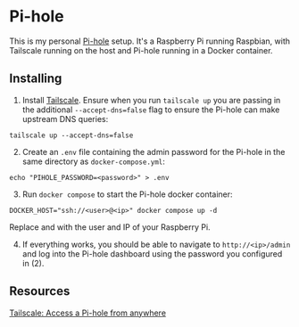 # Pi-hole

This is my personal [Pi-hole](https://pi-hole.net/) setup. It's a Raspberry Pi running Raspbian,
with Tailscale running on the host and Pi-hole running in a Docker container.

## Installing

1. Install [Tailscale](https://tailscale.com/kb/1174/install-debian-bookworm). Ensure when you
run `tailscale up` you are passing in the additional `--accept-dns=false` flag to ensure the
Pi-hole can make upstream DNS queries:
```
tailscale up --accept-dns=false
```

2. Create an `.env` file containing the admin password for the Pi-hole in the same directory as
`docker-compose.yml`:
```
echo "PIHOLE_PASSWORD=<password>" > .env
```

3. Run `docker compose` to start the Pi-hole docker container:
```
DOCKER_HOST="ssh://<user>@<ip>" docker compose up -d
```

Replace <user> and <ip> with the user and IP of your Raspberry Pi.

4. If everything works, you should be able to navigate to `http://<ip>/admin` and log into the
Pi-hole dashboard using the password you configured in (2).

## Resources

[Tailscale: Access a Pi-hole from anywhere](https://tailscale.com/kb/1114/pi-hole)
